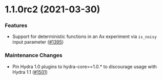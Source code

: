 1.1.0rc2 (2021-03-30)
=====================

### Features

- Support for deterministic functions in an Ax experiment via `is_noisy` input parameter ([#1395](https://github.com/facebookresearch/hydra/issues/1395))

### Maintenance Changes

- Pin Hydra 1.0 plugins to hydra-core==1.0.* to discourage usage with Hydra 1.1 ([#1501](https://github.com/facebookresearch/hydra/issues/1501))
